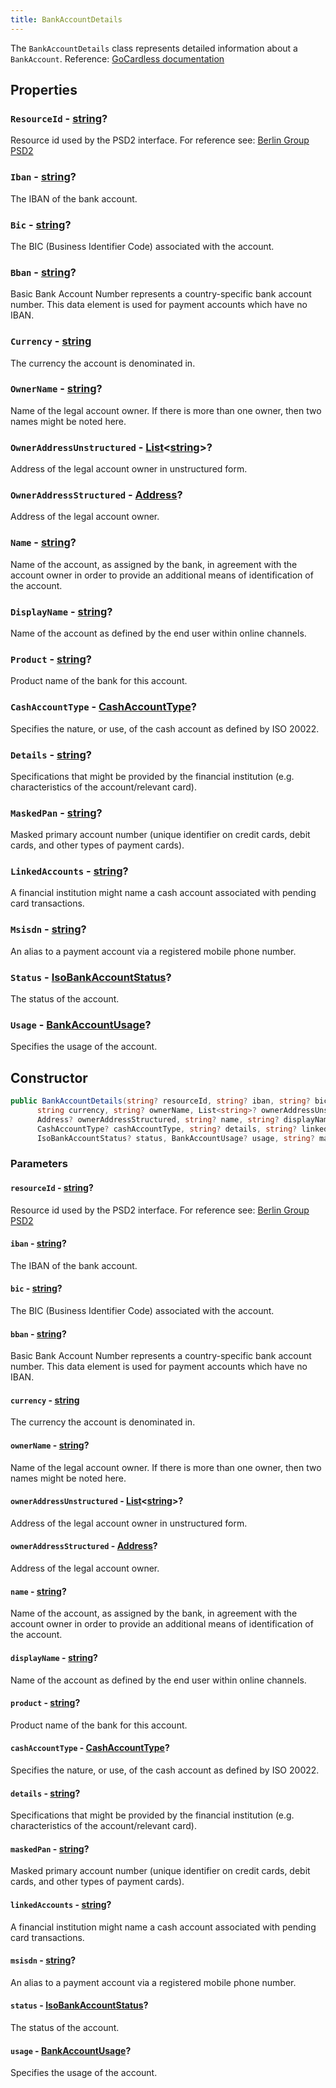 ```yaml
---
title: BankAccountDetails
---
```


The `BankAccountDetails` class represents detailed information about a `BankAccount`. Reference: [GoCardless documentation](https://developer.gocardless.com/bank-account-data/account-details)

## Properties

### `ResourceId` - [string](https://learn.microsoft.com/en-us/dotnet/csharp/language-reference/builtin-types/reference-types#the-string-type)?

Resource id used by the PSD2 interface. For reference see: [Berlin Group PSD2](https://www.berlin-group.org/_files/ugd/c2914b_fec1852ec9c640568f5c0b420acf67d2.pdf)

### `Iban` - [string](https://learn.microsoft.com/en-us/dotnet/csharp/language-reference/builtin-types/reference-types#the-string-type)?

The IBAN of the bank account.

### `Bic` - [string](https://learn.microsoft.com/en-us/dotnet/csharp/language-reference/builtin-types/reference-types#the-string-type)?

The BIC (Business Identifier Code) associated with the account.

### `Bban` - [string](https://learn.microsoft.com/en-us/dotnet/csharp/language-reference/builtin-types/reference-types#the-string-type)?

Basic Bank Account Number represents a country-specific bank account number. This data element is used for payment accounts which have no IBAN.

### `Currency` - [string](https://learn.microsoft.com/en-us/dotnet/csharp/language-reference/builtin-types/reference-types#the-string-type)

The currency the account is denominated in.

### `OwnerName` - [string](https://learn.microsoft.com/en-us/dotnet/csharp/language-reference/builtin-types/reference-types#the-string-type)?

Name of the legal account owner. If there is more than one owner, then two names might be noted here.

### `OwnerAddressUnstructured` - [List](https://learn.microsoft.com/en-us/dotnet/api/system.collections.generic.list-1)\<[string](https://learn.microsoft.com/en-us/dotnet/csharp/language-reference/builtin-types/reference-types#the-string-type)\>?

Address of the legal account owner in unstructured form.

### `OwnerAddressStructured` - [Address](/docs/api-reference/responses/address)?

Address of the legal account owner.

### `Name` - [string](https://learn.microsoft.com/en-us/dotnet/csharp/language-reference/builtin-types/reference-types#the-string-type)?

Name of the account, as assigned by the bank, in agreement with the account owner in order to provide an additional means of identification of the account.

### `DisplayName` - [string](https://learn.microsoft.com/en-us/dotnet/csharp/language-reference/builtin-types/reference-types#the-string-type)?

Name of the account as defined by the end user within online channels.

### `Product` - [string](https://learn.microsoft.com/en-us/dotnet/csharp/language-reference/builtin-types/reference-types#the-string-type)?

Product name of the bank for this account.

### `CashAccountType` - [CashAccountType](/docs/api-reference/responses/cash-account-type)?

Specifies the nature, or use, of the cash account as defined by ISO 20022.

### `Details` - [string](https://learn.microsoft.com/en-us/dotnet/csharp/language-reference/builtin-types/reference-types#the-string-type)?

Specifications that might be provided by the financial institution (e.g. characteristics of the account/relevant card).

### `MaskedPan` - [string](https://learn.microsoft.com/en-us/dotnet/csharp/language-reference/builtin-types/reference-types#the-string-type)?

Masked primary account number (unique identifier on credit cards, debit cards, and other types of payment cards).

### `LinkedAccounts` - [string](https://learn.microsoft.com/en-us/dotnet/csharp/language-reference/builtin-types/reference-types#the-string-type)?

A financial institution might name a cash account associated with pending card transactions.

### `Msisdn` - [string](https://learn.microsoft.com/en-us/dotnet/csharp/language-reference/builtin-types/reference-types#the-string-type)?

An alias to a payment account via a registered mobile phone number.

### `Status` - [IsoBankAccountStatus](/docs/api-reference/responses/iso-bank-account-status)?

The status of the account.

### `Usage` - [BankAccountUsage](/docs/api-reference/responses/bank-account-usage)?

Specifies the usage of the account.

## Constructor

```csharp
public BankAccountDetails(string? resourceId, string? iban, string? bic, string? bban,
      string currency, string? ownerName, List<string>? ownerAddressUnstructured,
      Address? ownerAddressStructured, string? name, string? displayName, string? product,
      CashAccountType? cashAccountType, string? details, string? linkedAccounts,string? msisdn,
      IsoBankAccountStatus? status, BankAccountUsage? usage, string? maskedPan)
```

### Parameters

#### `resourceId` - [string](https://learn.microsoft.com/en-us/dotnet/csharp/language-reference/builtin-types/reference-types#the-string-type)?

Resource id used by the PSD2 interface. For reference see: [Berlin Group PSD2](https://www.berlin-group.org/_files/ugd/c2914b_fec1852ec9c640568f5c0b420acf67d2.pdf)

#### `iban` - [string](https://learn.microsoft.com/en-us/dotnet/csharp/language-reference/builtin-types/reference-types#the-string-type)?

The IBAN of the bank account.

#### `bic` - [string](https://learn.microsoft.com/en-us/dotnet/csharp/language-reference/builtin-types/reference-types#the-string-type)?

The BIC (Business Identifier Code) associated with the account.

#### `bban` - [string](https://learn.microsoft.com/en-us/dotnet/csharp/language-reference/builtin-types/reference-types#the-string-type)?

Basic Bank Account Number represents a country-specific bank account number. This data element is used for payment accounts which have no IBAN.

#### `currency` - [string](https://learn.microsoft.com/en-us/dotnet/csharp/language-reference/builtin-types/reference-types#the-string-type)

The currency the account is denominated in.

#### `ownerName` - [string](https://learn.microsoft.com/en-us/dotnet/csharp/language-reference/builtin-types/reference-types#the-string-type)?

Name of the legal account owner. If there is more than one owner, then two names might be noted here.

#### `ownerAddressUnstructured` - [List](https://learn.microsoft.com/en-us/dotnet/api/system.collections.generic.list-1)\<[string](https://learn.microsoft.com/en-us/dotnet/csharp/language-reference/builtin-types/reference-types#the-string-type)\>?

Address of the legal account owner in unstructured form.

#### `ownerAddressStructured` - [Address](/docs/api-reference/responses/address)?

Address of the legal account owner.

#### `name` - [string](https://learn.microsoft.com/en-us/dotnet/csharp/language-reference/builtin-types/reference-types#the-string-type)?

Name of the account, as assigned by the bank, in agreement with the account owner in order to provide an additional means of identification of the account.

#### `displayName` - [string](https://learn.microsoft.com/en-us/dotnet/csharp/language-reference/builtin-types/reference-types#the-string-type)?

Name of the account as defined by the end user within online channels.

#### `product` - [string](https://learn.microsoft.com/en-us/dotnet/csharp/language-reference/builtin-types/reference-types#the-string-type)?

Product name of the bank for this account.

#### `cashAccountType` - [CashAccountType](/docs/api-reference/responses/cash-account-type)?

Specifies the nature, or use, of the cash account as defined by ISO 20022.

#### `details` - [string](https://learn.microsoft.com/en-us/dotnet/csharp/language-reference/builtin-types/reference-types#the-string-type)?

Specifications that might be provided by the financial institution (e.g. characteristics of the account/relevant card).

#### `maskedPan` - [string](https://learn.microsoft.com/en-us/dotnet/csharp/language-reference/builtin-types/reference-types#the-string-type)?

Masked primary account number (unique identifier on credit cards, debit cards, and other types of payment cards).

#### `linkedAccounts` - [string](https://learn.microsoft.com/en-us/dotnet/csharp/language-reference/builtin-types/reference-types#the-string-type)?

A financial institution might name a cash account associated with pending card transactions.

#### `msisdn` - [string](https://learn.microsoft.com/en-us/dotnet/csharp/language-reference/builtin-types/reference-types#the-string-type)?

An alias to a payment account via a registered mobile phone number.

#### `status` - [IsoBankAccountStatus](/docs/api-reference/responses/iso-bank-account-status)?

The status of the account.

#### `usage` - [BankAccountUsage](/docs/api-reference/responses/bank-account-usage)?

Specifies the usage of the account.
